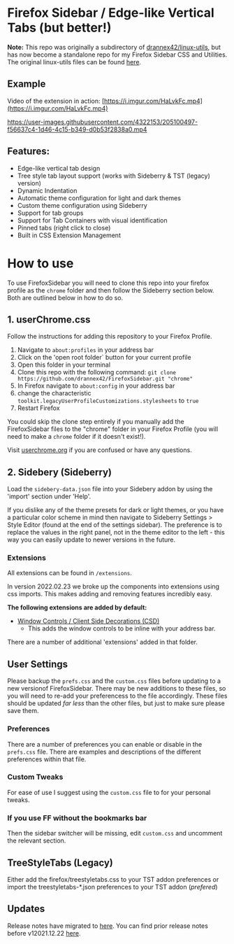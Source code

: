 # Firefox Sidebar / Edge-like Vertical Tabs (but better!)

**Note:** This repo was originally a subdirectory of [drannex42/linux-utils](https://github.com/drannex42//linux-utils/), but has now become a standalone repo for my Firefox Sidebar CSS and Utilities. The original linux-utils files can be found [here](https://github.com/drannex42/utils).

## Example
Video of the extension in action: [https://i.imgur.com/HaLvkFc.mp4](https://i.imgur.com/HaLvkFc.mp4)

https://user-images.githubusercontent.com/4322153/205100497-f56637c4-1d46-4c15-b349-d0b53f2838a0.mp4

## Features:
  - Edge-like vertical tab design
  - Tree style tab layout support (works with Sideberry & TST (legacy) version)
  - Dynamic Indentation
  - Automatic theme configuration for light and dark themes
  - Custom theme configuration using Sideberry
  - Support for tab groups
  - Support for Tab Containers with visual identification
  - Pinned tabs (right click to close)
  - Built in CSS Extension Management

# How to use

To use FirefoxSidebar you will need to clone this repo into your firefox profile as the `chrome` folder and then follow the Sideberry section below. Both are outlined below in how to do so.

## 1. userChrome.css

Follow the instructions for adding this repository to your Firefox Profile.

1. Navigate to `about:profiles` in your address bar
2. Click on the 'open root folder` button for your current profile
3. Open this folder in your terminal
4. Clone this repo with the following command: `git clone https://github.com/drannex42/FirefoxSidebar.git "chrome"`
5. In Firefox navigate to `about:config` in your address bar
6. change the characteristic `toolkit.legacyUserProfileCustomizations.stylesheets` to `true`
7. Restart Firefox

You could skip the clone step entirely if you manually add the FirefoxSidebar files to the "chrome" folder in your Firefox Profile (you will need to make a `chrome` folder if it doesn't exist!).

Visit [userchrome.org](https://www.userchrome.org/how-create-userchrome-css.html) if you are confused or have any questions.

## 2. Sidebery (Sideberry)

Load the `sidebery-data.json` file into your Sidebery addon by using the 'import' section under 'Help'.

If you dislike any of the theme presets for dark or light themes, or you have a particular color scheme in mind then navigate to Sideberry Settings > Style Editor (found at the end of the settings sidebar). The preference is to replace the values in the right panel, not in the theme editor to the left - this way you can easily update to newer versions in the future.

### Extensions

All extensions can be found in `/extensions`.

In version 2022.02.23 we broke up the components into extensions using css imports. This makes adding and removing features incredibly easy.

**The following extensions are added by default:**

- [Window Controls / Client Side Decorations (CSD)](/extensions/window_controls.css)
  - This adds the window controls to be inline with your address bar.

There are a number of additional 'extensions' added in that folder. 

## User Settings

Please backup the `prefs.css` and the `custom.css` files before updating to a new versionof FirefoxSidebar.  There may be new additions to these files, so you will need to re-add your preferencess to the file accordingly. These files should be updated *far less* than the other files, but just to make sure please save them.

### Preferences

There are a number of preferences you can enable or disable in the `prefs.css` file. There are examples and descriptions of the different preferences within that file.

### Custom Tweaks

For ease of use I suggest using the `custom.css` file to for your personal tweaks.

### If you use FF without the bookmarks bar

Then the sidebar switcher will be missing, edit `custom.css` and uncomment the relevant section.

## TreeStyleTabs (Legacy)

Either add the firefox/treestyletabs.css to your TST addon preferences or import the treestyletabs-\*.json preferences to your TST addon (_prefered_)

## Updates

Release notes have migrated to [here](https://github.com/drannex42/FirefoxSidebar/releases). You can find prior release notes before v12021.12.22 [here](https://github.com/drannex42/FirefoxSidebar/releases/tag/v12021.12.22).

